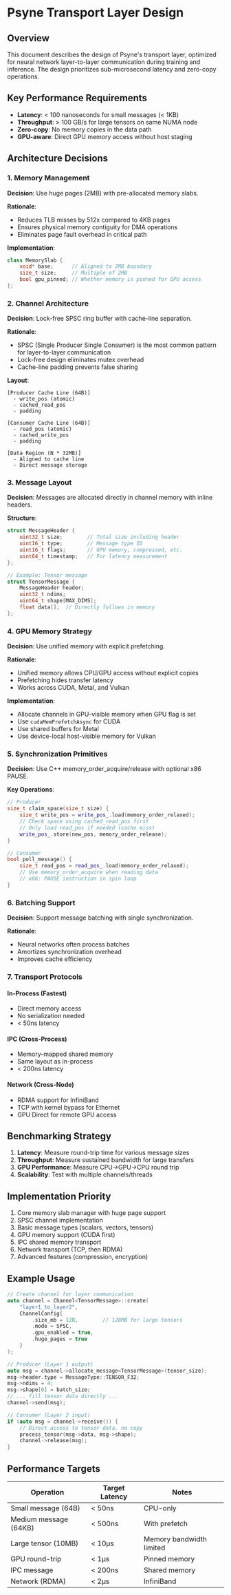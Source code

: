 # Psyne Transport Layer Design

## Overview

This document describes the design of Psyne's transport layer, optimized for neural network layer-to-layer communication during training and inference. The design prioritizes sub-microsecond latency and zero-copy operations.

## Key Performance Requirements

- **Latency**: < 100 nanoseconds for small messages (< 1KB)
- **Throughput**: > 100 GB/s for large tensors on same NUMA node
- **Zero-copy**: No memory copies in the data path
- **GPU-aware**: Direct GPU memory access without host staging

## Architecture Decisions

### 1. Memory Management

**Decision**: Use huge pages (2MB) with pre-allocated memory slabs.

**Rationale**:
- Reduces TLB misses by 512x compared to 4KB pages
- Ensures physical memory contiguity for DMA operations
- Eliminates page fault overhead in critical path

**Implementation**:
```cpp
class MemorySlab {
    void* base;      // Aligned to 2MB boundary
    size_t size;     // Multiple of 2MB
    bool gpu_pinned; // Whether memory is pinned for GPU access
};
```

### 2. Channel Architecture

**Decision**: Lock-free SPSC ring buffer with cache-line separation.

**Rationale**:
- SPSC (Single Producer Single Consumer) is the most common pattern for layer-to-layer communication
- Lock-free design eliminates mutex overhead
- Cache-line padding prevents false sharing

**Layout**:
```
[Producer Cache Line (64B)]
  - write_pos (atomic)
  - cached_read_pos
  - padding

[Consumer Cache Line (64B)]  
  - read_pos (atomic)
  - cached_write_pos
  - padding

[Data Region (N * 32MB)]
  - Aligned to cache line
  - Direct message storage
```

### 3. Message Layout

**Decision**: Messages are allocated directly in channel memory with inline headers.

**Structure**:
```cpp
struct MessageHeader {
    uint32_t size;        // Total size including header
    uint16_t type;        // Message type ID
    uint16_t flags;       // GPU memory, compressed, etc.
    uint64_t timestamp;   // For latency measurement
};

// Example: Tensor message
struct TensorMessage {
    MessageHeader header;
    uint32_t ndims;
    uint64_t shape[MAX_DIMS];
    float data[];  // Directly follows in memory
};
```

### 4. GPU Memory Strategy

**Decision**: Use unified memory with explicit prefetching.

**Rationale**:
- Unified memory allows CPU/GPU access without explicit copies
- Prefetching hides transfer latency
- Works across CUDA, Metal, and Vulkan

**Implementation**:
- Allocate channels in GPU-visible memory when GPU flag is set
- Use `cudaMemPrefetchAsync` for CUDA
- Use shared buffers for Metal
- Use device-local host-visible memory for Vulkan

### 5. Synchronization Primitives

**Decision**: Use C++ memory_order_acquire/release with optional x86 PAUSE.

**Key Operations**:
```cpp
// Producer
size_t claim_space(size_t size) {
    size_t write_pos = write_pos_.load(memory_order_relaxed);
    // Check space using cached_read_pos first
    // Only load read_pos if needed (cache miss)
    write_pos_.store(new_pos, memory_order_release);
}

// Consumer  
bool poll_message() {
    size_t read_pos = read_pos_.load(memory_order_relaxed);
    // Use memory_order_acquire when reading data
    // x86: PAUSE instruction in spin loop
}
```

### 6. Batching Support

**Decision**: Support message batching with single synchronization.

**Rationale**:
- Neural networks often process batches
- Amortizes synchronization overhead
- Improves cache efficiency

### 7. Transport Protocols

#### In-Process (Fastest)
- Direct memory access
- No serialization needed
- < 50ns latency

#### IPC (Cross-Process)
- Memory-mapped shared memory
- Same layout as in-process
- < 200ns latency

#### Network (Cross-Node)
- RDMA support for InfiniBand
- TCP with kernel bypass for Ethernet
- GPU Direct for remote GPU access

## Benchmarking Strategy

1. **Latency**: Measure round-trip time for various message sizes
2. **Throughput**: Measure sustained bandwidth for large transfers
3. **GPU Performance**: Measure CPU→GPU→CPU round trip
4. **Scalability**: Test with multiple channels/threads

## Implementation Priority

1. Core memory slab manager with huge page support
2. SPSC channel implementation
3. Basic message types (scalars, vectors, tensors)
4. GPU memory support (CUDA first)
5. IPC shared memory transport
6. Network transport (TCP, then RDMA)
7. Advanced features (compression, encryption)

## Example Usage

```cpp
// Create channel for layer communication
auto channel = Channel<TensorMessage>::create(
    "layer1_to_layer2",
    ChannelConfig{
        .size_mb = 128,        // 128MB for large tensors
        .mode = SPSC,
        .gpu_enabled = true,
        .huge_pages = true
    }
);

// Producer (Layer 1 output)
auto msg = channel->allocate_message<TensorMessage>(tensor_size);
msg->header.type = MessageType::TENSOR_F32;
msg->ndims = 4;
msg->shape[0] = batch_size;
// ... fill tensor data directly ...
channel->send(msg);

// Consumer (Layer 2 input)
if (auto msg = channel->receive()) {
    // Direct access to tensor data, no copy
    process_tensor(msg->data, msg->shape);
    channel->release(msg);
}
```

## Performance Targets

| Operation | Target Latency | Notes |
|-----------|---------------|-------|
| Small message (64B) | < 50ns | CPU-only |
| Medium message (64KB) | < 500ns | With prefetch |
| Large tensor (10MB) | < 10μs | Memory bandwidth limited |
| GPU round-trip | < 1μs | Pinned memory |
| IPC message | < 200ns | Shared memory |
| Network (RDMA) | < 2μs | InfiniBand |
